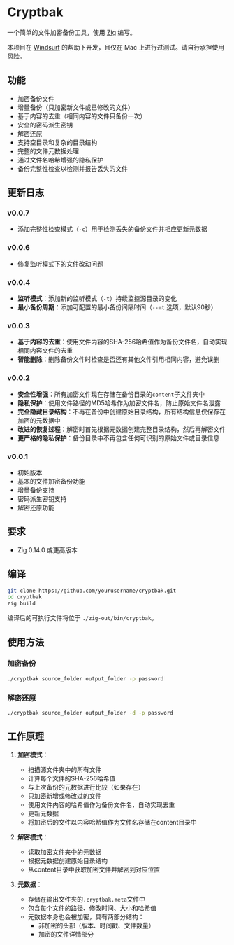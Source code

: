 # Cryptbak

一个简单的文件加密备份工具，使用 [Zig](https://ziglang.org/) 编写。

本项目在 [Windsurf](https://www.windsurfrs.com/) 的帮助下开发，且仅在 Mac 上进行过测试。请自行承担使用风险。

## 功能

- 加密备份文件
- 增量备份（只加密新文件或已修改的文件）
- 基于内容的去重（相同内容的文件只备份一次）
- 安全的密码派生密钥
- 解密还原
- 支持空目录和复杂的目录结构
- 完整的文件元数据处理
- 通过文件名哈希增强的隐私保护
- 备份完整性检查以检测并报告丢失的文件

## 更新日志

### v0.0.7
- 添加完整性检查模式（`-c`）用于检测丢失的备份文件并相应更新元数据

### v0.0.6
- 修复监听模式下的文件改动问题

### v0.0.4

- **监听模式**：添加新的监听模式（`-t`）持续监控源目录的变化
- **最小备份周期**：添加可配置的最小备份间隔时间（`--mt` 选项，默认90秒）

### v0.0.3

- **基于内容的去重**：使用文件内容的SHA-256哈希值作为备份文件名，自动实现相同内容文件的去重
- **智能删除**：删除备份文件时检查是否还有其他文件引用相同内容，避免误删

### v0.0.2 

- **安全性增强**：所有加密文件现在存储在备份目录的`content`子文件夹中
- **隐私保护**：使用文件路径的MD5哈希作为加密文件名，防止原始文件名泄露
- **完全隐藏目录结构**：不再在备份中创建原始目录结构，所有结构信息仅保存在加密的元数据中
- **改进的恢复过程**：解密时首先根据元数据创建完整目录结构，然后再解密文件
- **更严格的隐私保护**：备份目录中不再包含任何可识别的原始文件或目录信息

### v0.0.1

- 初始版本
- 基本的文件加密备份功能
- 增量备份支持
- 密码派生密钥支持
- 解密还原功能

## 要求

- Zig 0.14.0 或更高版本

## 编译

```bash
git clone https://github.com/yourusername/cryptbak.git
cd cryptbak
zig build
```

编译后的可执行文件将位于 `./zig-out/bin/cryptbak`。

## 使用方法

### 加密备份

```bash
./cryptbak source_folder output_folder -p password
```

### 解密还原

```bash
./cryptbak source_folder output_folder -d -p password
```

## 工作原理

1. **加密模式**：
   - 扫描源文件夹中的所有文件
   - 计算每个文件的SHA-256哈希值
   - 与上次备份的元数据进行比较（如果存在）
   - 只加密新增或修改过的文件
   - 使用文件内容的哈希值作为备份文件名，自动实现去重
   - 更新元数据
   - 将加密后的文件以内容哈希值作为文件名存储在content目录中

2. **解密模式**：
   - 读取加密文件夹中的元数据
   - 根据元数据创建原始目录结构
   - 从content目录中获取加密文件并解密到对应位置

3. **元数据**：
   - 存储在输出文件夹的`.cryptbak.meta`文件中
   - 包含每个文件的路径、修改时间、大小和哈希值
   - 元数据本身也会被加密，具有两部分结构：
     - 非加密的头部（版本、时间戳、文件数量）
     - 加密的文件详情部分
